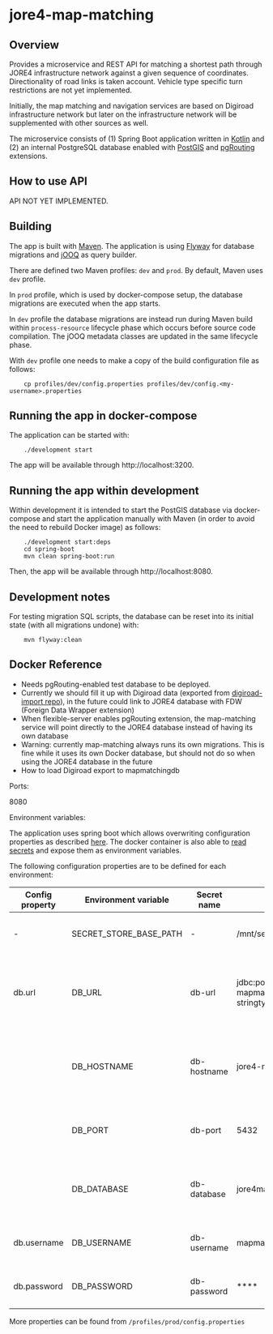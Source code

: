# jore4-map-matching

## Overview

Provides a microservice and REST API for matching a shortest path through JORE4 infrastructure network against a given sequence of coordinates. Directionality of road links is taken account. Vehicle type specific turn restrictions are not yet implemented.

Initially, the map matching and navigation services are based on Digiroad infrastructure network but later on the infrastructure network will be supplemented with other sources as well.

The microservice consists of (1) Spring Boot application written in [Kotlin](https://kotlinlang.org/) and (2) an internal PostgreSQL database enabled with [PostGIS](https://postgis.net/) and [pgRouting](https://pgrouting.org/) extensions.

## How to use API

API NOT YET IMPLEMENTED.

## Building

The app is built with [Maven](https://maven.apache.org/). The application is using [Flyway](https://flywaydb.org/) for database migrations and [jOOQ](https://www.jooq.org/) as query builder.

There are defined two Maven profiles: `dev` and `prod`. By default, Maven uses `dev` profile.

In `prod` profile, which is used by docker-compose setup, the database migrations are executed when the app starts.

In `dev` profile the database migrations are instead run during Maven build within `process-resource` lifecycle phase which occurs before source code compilation. The jOOQ metadata classes are updated in the same lifecycle phase.

With `dev` profile one needs to make a copy of the build configuration file as follows:

```
    cp profiles/dev/config.properties profiles/dev/config.<my-username>.properties
```

## Running the app in docker-compose

The application can be started with:

```
    ./development start
```

The app will be available through http://localhost:3200.

## Running the app within development

Within development it is intended to start the PostGIS database via docker-compose and start the application manually with Maven (in order to avoid the need to rebuild Docker image) as follows:

```
    ./development start:deps
    cd spring-boot
    mvn clean spring-boot:run
```

Then, the app will be available through http://localhost:8080.

## Development notes

For testing migration SQL scripts, the database can be reset into its initial state (with all migrations undone) with:

```
    mvn flyway:clean
```

## Docker Reference

- Needs pgRouting-enabled test database to be deployed.
- Currently we should fill it up with Digiroad data (exported from [digiroad-import repo](https://github.com/HSLdevcom/jore4-digiroad-import-experiment)), in the future could link to JORE4 database with FDW (Foreign Data Wrapper extension)
- When flexible-server enables pgRouting extension, the map-matching service will point directly to the JORE4 database
instead of having its own database
- Warning: currently map-matching always runs its own migrations. This is fine while it uses its own Docker database, but should not do so when using the JORE4 database in the future
- How to load Digiroad export to mapmatchingdb

Ports:

8080

Environment variables:

The application uses spring boot which allows overwriting configuration properties as described
[here](https://docs.spring.io/spring-boot/docs/current/reference/html/features.html#features.external-config.typesafe-configuration-properties.relaxed-binding.environment-variables).
The docker container is also able to
[read secrets](https://github.com/HSLdevcom/jore4-tools#read-secretssh) and expose
them as environment variables.

The following configuration properties are to be defined for each environment:

| Config property         | Environment variable    | Secret name      | Example                                                                            | Description                                                                      |
| ----------------------  | ----------------------- | ---------------- | ---------------------------------------------------------------------------------- | -------------------------------------------------------------------------------- |
| -                       | SECRET_STORE_BASE_PATH  | -                | /mnt/secrets-store                                                                 | Directory containing the docker secrets                                          |
| db.url                  | DB_URL                  | db-url           | jdbc:postgresql://jore4-mapmatchingdb:5432/jore4mapmatching?stringtype=unspecified | The jdbc url of the database containing the routing (+Digiroad) data             |
|                         | DB_HOSTNAME             | db-hostname      | jore4-mapmatchingdb                                                                | The IP/hostname of the routing database (if DB_URL is not set)                   |
|                         | DB_PORT                 | db-port          | 5432                                                                               | The port of the routing database (if DB_URL is not set)                          |
|                         | DB_DATABASE             | db-database      | jore4mapmatching                                                                   | The name of the routing database (if DB_URL is not set)                          |
| db.username             | DB_USERNAME             | db-username      | mapmatching                                                                        | Username for the routing database                                                |
| db.password             | DB_PASSWORD             | db-password      | ****                                                                               | Password for the routing database                                                |

More properties can be found from `/profiles/prod/config.properties`
